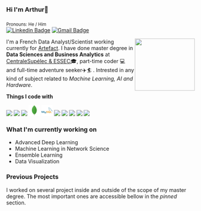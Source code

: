 ### Hi I'm Arthur👋
<sub> Pronouns: He / Him   </sub>  
[![Linkedin Badge](https://img.shields.io/badge/-Coll-blue?style=flat&logo=Linkedin&logoColor=white&link=https://www.linkedin.com/in/coll/)](https://www.linkedin.com/in/arthur-coll-16263114b/)
[![Gmail Badge](https://img.shields.io/badge/-arthur.coll-c14438?style=flat&logo=Gmail&logoColor=white&link=mailto:arthur.coll@gmail.com)](mailto:arthur.coll@essec.edu) 

 
<img src="https://media.giphy.com/media/ASd0Ukj0y3qMM/giphy.gif" width="160" height="140" align="right" /> 
<div>
 I'm a French Data Analyst/Scientist working currently for <a href="https://www.artefact.com/">Artefact</a>. I have done master degree in <strong>Data Sciences and Business Analytics</strong> at <a href="https://www.essec.edu/en/program/mscs/master-data-sciences-business-analytics/">CentraleSupélec & ESSEC</a>🎓, part-time coder 💻 and full-time adventure seeker✈️🏄 .  
  Intrested in any kind of subject related to <i>Machine Learning, AI and Hardware</i>.

</div>

**Things I code with**  
<p>
<img src="https://github.com/abranhe/programming-languages-logos/blob/master/src/python/python_128x128.png" height="30">
<img src="https://github.com/abranhe/programming-languages-logos/blob/master/src/html/html_128x128.png" height="30">
<img src="https://github.com/abranhe/programming-languages-logos/blob/master/src/r/r_128x128.png" height="30">
<img src="https://raw.githubusercontent.com/devicons/devicon/master/icons/mongodb/mongodb-original.svg" alt="mongodb" height="30" />
<img src="https://raw.githubusercontent.com/devicons/devicon/master/icons/mysql/mysql-original-wordmark.svg" alt="mysql"  height="30" />
<img src="https://spark.apache.org/images/spark-logo-trademark.png" height="30" />
<img src="https://github.com/valohai/ml-logos/blob/master/pytorch.svg" height="20" />
<img src="https://github.com/valohai/ml-logos/blob/master/pandas.svg" height="30" />
<img src="https://github.com/valohai/ml-logos/blob/master/numpy-logo.svg" height="30" />
<img src="https://github.com/valohai/ml-logos/blob/master/scikit-learn.svg" height="30" />
</p>

### What I'm currently working on
- Advanced Deep Learning
- Machine Learning in Network Science
- Ensemble Learning
- Data Visualization 

### Previous Projects
I worked on several project inside and outside of the scope of my master degree. The most important ones are accessible bellow in the *pinned* section.
